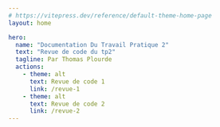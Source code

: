 ```yaml
---
# https://vitepress.dev/reference/default-theme-home-page
layout: home

hero:
  name: "Documentation Du Travail Pratique 2"
  text: "Revue de code du tp2"
  tagline: Par Thomas Plourde
  actions:
    - theme: alt
      text: Revue de code 1
      link: /revue-1
    - theme: alt
      text: Revue de code 2
      link: /revue-2
---
```


